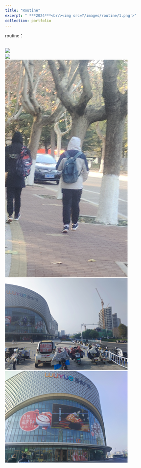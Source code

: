 ```yaml
---
title: "Routine"
excerpt: " ***2024***<br/><img src=?/images/routine/1.png'>"
collection: portfolio
---
```


routine：
<p align=“center”>
<br/><img src="/images/routine/2.png"  width="400" >
<br/><img src="/images/routine/3.png"  width="400" >
<br/><img src="/images/routine/4.png"  width="400" >
<br/><img src="/images/routine/5.png"  width="400" >
<br/><img src="/images/routine/6.png"  width="400" >
</p>
